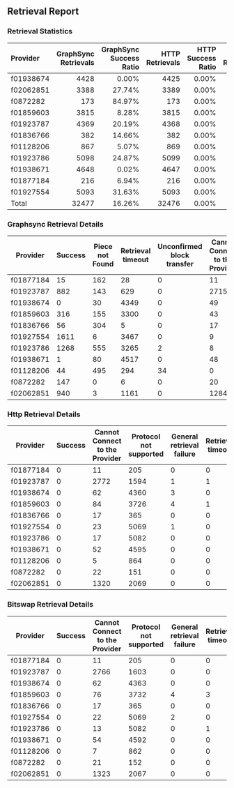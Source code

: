 ## Retrieval Report
### Retrieval Statistics
| Provider  | GraphSync Retrievals | GraphSync Success Ratio | HTTP Retrievals | HTTP Success Ratio | Bitswap Retrievals | Bitswap Success Ratio |
| :-------- | -------------------: | ----------------------: | --------------: | -----------------: | -----------------: | --------------------: |
| f01938674 |                 4428 |                   0.00% |            4425 |              0.00% |               4425 |                 0.00% |
| f02062851 |                 3388 |                  27.74% |            3389 |              0.00% |               3390 |                 0.00% |
| f0872282  |                  173 |                  84.97% |             173 |              0.00% |                173 |                 0.00% |
| f01859603 |                 3815 |                   8.28% |            3815 |              0.00% |               3815 |                 0.00% |
| f01923787 |                 4369 |                  20.19% |            4368 |              0.00% |               4369 |                 0.00% |
| f01836766 |                  382 |                  14.66% |             382 |              0.00% |                382 |                 0.00% |
| f01128206 |                  867 |                   5.07% |             869 |              0.00% |                869 |                 0.00% |
| f01923786 |                 5098 |                  24.87% |            5099 |              0.00% |               5096 |                 0.00% |
| f01938671 |                 4648 |                   0.02% |            4647 |              0.00% |               4646 |                 0.00% |
| f01877184 |                  216 |                   6.94% |             216 |              0.00% |                216 |                 0.00% |
| f01927554 |                 5093 |                  31.63% |            5093 |              0.00% |               5093 |                 0.00% |
| Total     |                32477 |                  16.26% |           32476 |              0.00% |              32474 |                 0.00% |

### Graphsync Retrieval Details
| Provider  | Success | Piece not Found | Retrieval timeout | Unconfirmed block transfer | Cannot Connect to the Provider | General retrieval failure |
| --------- | ------- | --------------- | ----------------- | -------------------------- | ------------------------------ | ------------------------- |
| f01877184 | 15      | 162             | 28                | 0                          | 11                             | 0                         |
| f01923787 | 882     | 143             | 629               | 0                          | 2715                           | 0                         |
| f01938674 | 0       | 30              | 4349              | 0                          | 49                             | 0                         |
| f01859603 | 316     | 155             | 3300              | 0                          | 43                             | 1                         |
| f01836766 | 56      | 304             | 5                 | 0                          | 17                             | 0                         |
| f01927554 | 1611    | 6               | 3467              | 0                          | 9                              | 0                         |
| f01923786 | 1268    | 555             | 3265              | 2                          | 8                              | 0                         |
| f01938671 | 1       | 80              | 4517              | 0                          | 48                             | 2                         |
| f01128206 | 44      | 495             | 294               | 34                         | 0                              | 0                         |
| f0872282  | 147     | 0               | 6                 | 0                          | 20                             | 0                         |
| f02062851 | 940     | 3               | 1161              | 0                          | 1284                           | 0                         |

### Http Retrieval Details
| Provider  | Success | Cannot Connect to the Provider | Protocol not supported | General retrieval failure | Retrieval timeout |
| --------- | ------- | ------------------------------ | ---------------------- | ------------------------- | ----------------- |
| f01877184 | 0       | 11                             | 205                    | 0                         | 0                 |
| f01923787 | 0       | 2772                           | 1594                   | 1                         | 1                 |
| f01938674 | 0       | 62                             | 4360                   | 3                         | 0                 |
| f01859603 | 0       | 84                             | 3726                   | 4                         | 1                 |
| f01836766 | 0       | 17                             | 365                    | 0                         | 0                 |
| f01927554 | 0       | 23                             | 5069                   | 1                         | 0                 |
| f01923786 | 0       | 17                             | 5082                   | 0                         | 0                 |
| f01938671 | 0       | 52                             | 4595                   | 0                         | 0                 |
| f01128206 | 0       | 5                              | 864                    | 0                         | 0                 |
| f0872282  | 0       | 22                             | 151                    | 0                         | 0                 |
| f02062851 | 0       | 1320                           | 2069                   | 0                         | 0                 |

### Bitswap Retrieval Details
| Provider  | Success | Cannot Connect to the Provider | Protocol not supported | General retrieval failure | Retrieval timeout |
| --------- | ------- | ------------------------------ | ---------------------- | ------------------------- | ----------------- |
| f01877184 | 0       | 11                             | 205                    | 0                         | 0                 |
| f01923787 | 0       | 2766                           | 1603                   | 0                         | 0                 |
| f01938674 | 0       | 62                             | 4363                   | 0                         | 0                 |
| f01859603 | 0       | 76                             | 3732                   | 4                         | 3                 |
| f01836766 | 0       | 17                             | 365                    | 0                         | 0                 |
| f01927554 | 0       | 22                             | 5069                   | 2                         | 0                 |
| f01923786 | 0       | 13                             | 5082                   | 0                         | 1                 |
| f01938671 | 0       | 54                             | 4592                   | 0                         | 0                 |
| f01128206 | 0       | 7                              | 862                    | 0                         | 0                 |
| f0872282  | 0       | 21                             | 152                    | 0                         | 0                 |
| f02062851 | 0       | 1323                           | 2067                   | 0                         | 0                 |

